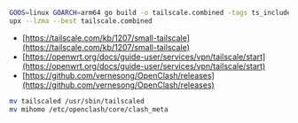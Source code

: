 ```sh
GOOS=linux GOARCH=arm64 go build -o tailscale.combined -tags ts_include_cli,ts_omit_aws,ts_omit_bird,ts_omit_tap,ts_omit_kube -ldflags="-s -w" ./cmd/tailscaled
upx --lzma --best tailscale.combined
```

- [https://tailscale.com/kb/1207/small-tailscale](https://tailscale.com/kb/1207/small-tailscale)
- [https://openwrt.org/docs/guide-user/services/vpn/tailscale/start](https://openwrt.org/docs/guide-user/services/vpn/tailscale/start)
- [https://github.com/vernesong/OpenClash/releases](https://github.com/vernesong/OpenClash/releases)

```sh
mv tailscaled /usr/sbin/tailscaled
mv mihomo /etc/openclash/core/clash_meta
```
